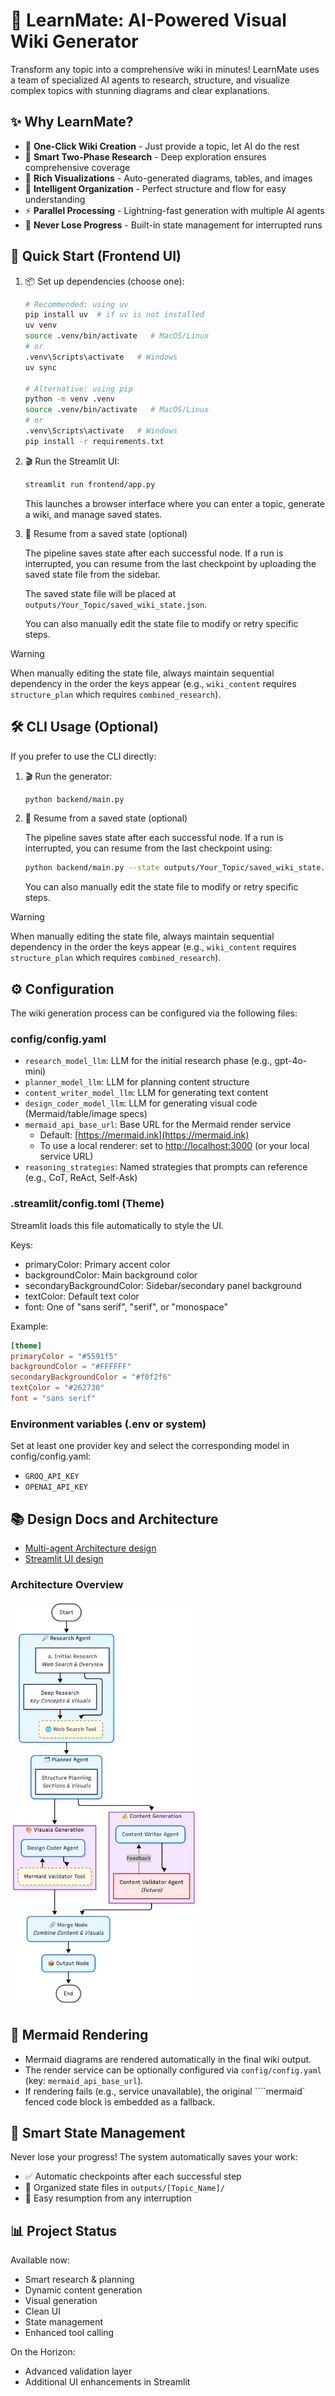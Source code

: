 # 🤖 LearnMate: AI-Powered Visual Wiki Generator

Transform any topic into a comprehensive wiki in minutes! LearnMate uses a team of specialized AI agents to research, structure, and visualize complex topics with stunning diagrams and clear explanations.

## ✨ Why LearnMate?

- 🎯 **One-Click Wiki Creation** - Just provide a topic, let AI do the rest
- 🧠 **Smart Two-Phase Research** - Deep exploration ensures comprehensive coverage
- 🎨 **Rich Visualizations** - Auto-generated diagrams, tables, and images
- 📝 **Intelligent Organization** - Perfect structure and flow for easy understanding
- ⚡ **Parallel Processing** - Lightning-fast generation with multiple AI agents
- 💾 **Never Lose Progress** - Built-in state management for interrupted runs

## 🚀 Quick Start (Frontend UI)

1. 📦 Set up dependencies (choose one):

   ```bash
   # Recommended: using uv
   pip install uv  # if uv is not installed
   uv venv
   source .venv/bin/activate   # MacOS/Linux
   # or
   .venv\Scripts\activate   # Windows
   uv sync

   # Alternative: using pip
   python -m venv .venv
   source .venv/bin/activate   # MacOS/Linux
   # or
   .venv\Scripts\activate   # Windows
   pip install -r requirements.txt
   ```

2. 🎬 Run the Streamlit UI:

   ```bash
   streamlit run frontend/app.py
   ```

   This launches a browser interface where you can enter a topic, generate a wiki, and manage saved states.

3. 🔄 Resume from a saved state (optional)

   The pipeline saves state after each successful node. If a run is interrupted, you can resume from the last checkpoint by uploading the saved state file from the sidebar.

   The saved state file will be placed at `outputs/Your_Topic/saved_wiki_state.json`.

   You can also manually edit the state file to modify or retry specific steps.

> [!WARNING]
> When manually editing the state file, always maintain sequential dependency in the order the keys appear (e.g., `wiki_content` requires `structure_plan` which requires `combined_research`).

## 🛠️ CLI Usage (Optional)

If you prefer to use the CLI directly:

1. 🎬 Run the generator:

   ```bash
   python backend/main.py
   ```

2. 🔄 Resume from a saved state (optional)  

   The pipeline saves state after each successful node. If a run is interrupted, you can resume from the last checkpoint using:

   ```bash
   python backend/main.py --state outputs/Your_Topic/saved_wiki_state.json
   ```

   You can also manually edit the state file to modify or retry specific steps.

> [!WARNING]
> When manually editing the state file, always maintain sequential dependency in the order the keys appear (e.g., `wiki_content` requires `structure_plan` which requires `combined_research`).

## ⚙️ Configuration

The wiki generation process can be configured via the following files:

### config/config.yaml

- `research_model_llm`: LLM for the initial research phase (e.g., gpt-4o-mini)
- `planner_model_llm`: LLM for planning content structure
- `content_writer_model_llm`: LLM for generating text content
- `design_coder_model_llm`: LLM for generating visual code (Mermaid/table/image specs)
- `mermaid_api_base_url`: Base URL for the Mermaid render service
  - Default: [https://mermaid.ink](https://mermaid.ink)
  - To use a local renderer: set to [http://localhost:3000](http://localhost:3000) (or your local service URL)
- `reasoning_strategies`: Named strategies that prompts can reference (e.g., CoT, ReAct, Self-Ask)

### .streamlit/config.toml (Theme)

Streamlit loads this file automatically to style the UI.

Keys:

- primaryColor: Primary accent color
- backgroundColor: Main background color
- secondaryBackgroundColor: Sidebar/secondary panel background
- textColor: Default text color
- font: One of "sans serif", "serif", or "monospace"

Example:

```toml
[theme]
primaryColor = "#5591f5"
backgroundColor = "#FFFFFF"
secondaryBackgroundColor = "#f0f2f6"
textColor = "#262730"
font = "sans serif"
```

### Environment variables (.env or system)

Set at least one provider key and select the corresponding model in config/config.yaml:

- `GROQ_API_KEY`
- `OPENAI_API_KEY`

## 📚 Design Docs and Architecture

- [Multi-agent Architecture design](documentation/backend_design.md)
- [Streamlit UI design](documentation/streamlit_ui_design.md)

### Architecture Overview

<img src="documentation/multi_agent_design_flowchart.png" alt="Multi-agent Architecture" width="300"/>

## 🧩 Mermaid Rendering

- Mermaid diagrams are rendered automatically in the final wiki output.
- The render service can be optionally configured via `config/config.yaml` (key: `mermaid_api_base_url`).
- If rendering fails (e.g., service unavailable), the original \`\`\`\`mermaid\` fenced code block is embedded as a fallback.

## 💾 Smart State Management

Never lose your progress! The system automatically saves your work:

- ✅ Automatic checkpoints after each successful step
- 📁 Organized state files in `outputs/[Topic_Name]/`
- 🔄 Easy resumption from any interruption

## 📊 Project Status

Available now:

- Smart research & planning
- Dynamic content generation
- Visual generation
- Clean UI
- State management
- Enhanced tool calling

On the Horizon:

- Advanced validation layer
- Additional UI enhancements in Streamlit
